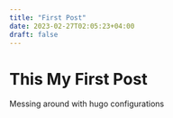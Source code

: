 ```yaml
---
title: "First Post"
date: 2023-02-27T02:05:23+04:00
draft: false
---
```


# This My First Post

Messing around with hugo configurations
